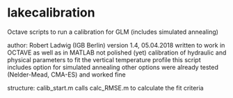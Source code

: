 # lakecalibration
Octave scripts to run a calibration for GLM (includes simulated annealing)

author: Robert Ladwig (IGB Berlin)
version 1.4, 05.04.2018
written to work in OCTAVE as well as in MATLAB 
not polished (yet)
calibration of hydraulic and physical parameters to fit the vertical temperature profile
this script includes option for simulated annealing
other options were already tested (Nelder-Mead, CMA-ES) and worked fine

structure: calib_start.m calls calc_RMSE.m to calculate the fit criteria
